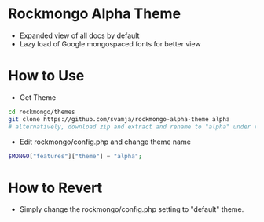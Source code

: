 #  Rockmongo Alpha Theme

* Expanded view of all docs by default
* Lazy load of Google mongospaced fonts for better view

# How to Use

* Get Theme

````bash
cd rockmongo/themes
git clone https://github.com/svamja/rockmongo-alpha-theme alpha
# alternatively, download zip and extract and rename to "alpha" under rockmongo/themes folder
````

* Edit rockmongo/config.php and change theme name

````php
$MONGO["features"]["theme"] = "alpha";
````

# How to Revert

* Simply change the rockmongo/config.php setting to "default" theme.

